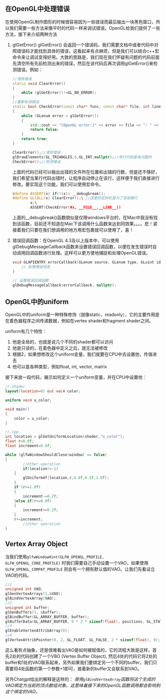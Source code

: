 ## 在OpenGL中处理错误

在使用OpenGL制作图形的时候很容易因为一些错误而最后输出一块黑色窗口，所以我们需要一些方法来像平时的代码一样来调试错误。OpenGL给我们提供了一些方法，接下来介绍两种方法

1. glGetError()
   glGetError() 会返回一个错误码，我们需要文档中或者代码中对照错误码才能找到具体的错误，这看起来有点麻烦，但是我们可以结合c++宏命令来让调试变得好用。大致的思路是，我们现在我们怀疑有问题的代码前面先清空所有先前检测出来的错误，然后在该代码后再次调用glGetError()来检测错误。例如：

   ```c++
   //清除错误
   static void ClearError()
   {
       while (glGetError()!=GL_NO_ERROR);
   }
   //重新检测错误
   static bool CheckError(const char* func, const char* file, int line)
   {
       while (GLenum error = glGetError())
       {
           std::cout << "[OpenGL error:]" << error << file << ": " << line << std::endl;
           return false;
       }
       return true;
   }
   ```

   ```c++
   ClearError();//清空错误
   glDrawElements(GL_TRIANGLES,6,GL_INT,nullptr);//改行代码是有问题的
   CheckError();//检测错误
   ```

   上面的代码已经可以输出出错的文件所在位置和出错的行数，但是还不够好，我们希望当某行代码出错时，让程序自动停止在该行，这样便于我们直接进行修改。要实现这个功能，我们可以使用宏命令。

   ```c++
   #define ASSERT(x) if(!(x)) __debugbreak();
   #define GLCALL(x) ClearError();\ //这里的反斜杠是为了忽视换行
           x;\
           ASSERT(CheckError(#x, __FILE__,__LINE__))
   ```

   上面的__debugbreak()函数貌似是仅限windows平台的，在Mac中我没有找到该函数，目前还不知道在Mac下该调用什么函数来达到同效果。。。。悲！紧接着我们只要在我们想调用的地方用宏包裹就可以使用了，喜！

2. 错误回调函数：在OpenGL 4.3及以上版本中，可以使用glDebugMessageCallback函数来设置错误回调函数，以便在发生错误时自动调用回调函数进行处理。这样可以更方便地捕捉和处理OpenGL错误。
   ```c++
   void GLAPIENTRY errorCallback(GLenum source, GLenum type, GLuint id, GLenum severity, GLsizei length, const GLchar* message, const void* userParam) {
       // 处理错误信息
   }
   
   // 设置错误回调函数
   glDebugMessageCallback(errorCallback, nullptr);
   ```

## OpenGL中的uniform

OpenGL中的uniform是一种特殊修饰（就像static，readonly），它的主要作用是在着色器程序之间传递数据，例如在vertex shader和fragment shader之间。

uniform有几个特性：

1. 他是全局的，也就是说几个不同的shader都可以访问
2. 他是只读的，在着色器中定义之后，就无法被修改
3. 根据2，如果想修改这个uniform变量，我们就要在CPU中去设置他，传值进去
4. 他可以是各种类型，例如float, int, vector, matrix

接下来放一段代码，展示如何定义一个uniform变量，并在CPU中设置他：

```glsl
//.shader
layout(location=0) out vec4 color;

uniform vec4 u_color;

void main()
{
    color = u_color;
}
```

```c++
//.cpp
int location = glGetUniformLocation(shader,"u_color");
float r=0.0f;
float increment=0.0f;

while (glfwWindowShouldClose(window) == false)
{
		//other operation
		if(location!=-1)
    {
        glUniform4f(location,r,0.8f,0.5f,1.0f);
    }
    if (r>=1.0f)
    {
        increment-=0.2f;
    }else if(r<=0.0f)
    {
        increment+=0.2f;
    }
    r+=increment;
		//other operation
}
```

## Vertex Array Object

当我们使用`glfwWindowHint(GLFW_OPENGL_PROFILE, GLFW_OPENGL_CORE_PROFILE)` 时我们需要自己手动设置一个VAO，如果使用`GLFW_OPENGL_COMPAT_PROFILE` 则会有一个拥有默认值的VAO。让我们先看设立VAO的代码。
```	c++
//1
unsigned int VAO;
glGenVertexArrays(1,&VAO);
glBindVertexArray(VAO);
//2
unsigned int buffer;
glGenBuffers(1, &buffer);
glBindBuffer(GL_ARRAY_BUFFER, buffer);
glBufferData(GL_ARRAY_BUFFER, 6 * 2 * sizeof(float), positions, GL_STATIC_DRAW);
//3
glEnableVertexAttribArray(0);
//4
glVertexAttribPointer(0, 2, GL_FLOAT, GL_FALSE, 2 * sizeof(float), 0);
```

这么看有点抽象，还是很难看出VAO是如何被赋值的，它的流程大致是这样，首先2处的代码创建了一个VBO (Vertex Buffer Object), 然后4处的代码它将2处的buffer和1处的VAO联系起来，另外如果我们要绑定另一个不同的buffer，我们只需要将4处函数的第一个参数+1即可，接着新的buffer又会联系到VAO。

另外Chatgpt给出的解释是这样的：
*使用`glBindVertexArray`函数将这个生成的VAO绑定为当前的顶点数组对象。这意味着接下来的OpenGL函数调用都会影响到这个绑定的VAO。*

